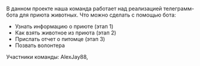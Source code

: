 В данном проекте наша команда работает над реализацией телеграмм-бота для приюта животных.
Что можно сделать с помощью бота:
- Узнать информацию о приюте (этап 1)
- Как взять животное из приюта (этап 2)
- Прислать отчет о питомце (этап 3)
- Позвать волонтера


Участники команды: AlexJay88,
